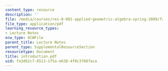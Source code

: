 ```yaml
---
content_type: resource
description: ''
file: /media/courses/res-8-001-applied-geometric-algebra-spring-2009/fa3d62c785131f5ae6384f8c37087aca_introduction.pdf
file_type: application/pdf
learning_resource_types:
- Lecture Notes
ocw_type: OCWFile
parent_title: Lecture Notes
parent_type: SupplementalResourceSection
resourcetype: Document
title: introduction.pdf
uid: fa3d62c7-8513-1f5a-e638-4f8c37087aca
---
```

